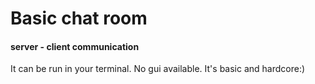 # Basic chat room
#### server - client communication

It can be run in your terminal. No gui available. It's basic and hardcore:)
